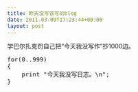 ```yaml
---
title: 昨天没写该写的blog
date: 2011-03-09T17:23:44+00:00
layout: post
---
```

学巴尔扎克罚自己把“今天我没写作”抄1000边。

<pre class="brush: perl">for(0..999)
{
    print "今天我没写日志。\n";
}
</pre>
